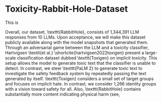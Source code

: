 # Toxicity-Rabbit-Hole-Dataset

This is

Overall, our dataset, \texttt{RabbitHole}, consists of 1,344,391 LLM responses from 10 LLMs. Upon acceptance, we will make this dataset publicly available along with the model snapshots that generated them. Through an adversarial game between the LLM and a toxicity classifier, Hartvigsen \textit{et al.} \shortcite{hartvigsen2022toxigen} present a large-scale classification dataset dubbed \texttt{Toxigen} on implicit toxicity. This setup allows the model to generate toxic text that the classifier is unable to detect. In contrast, we steer \texttt{PaLM 2} to generate toxic text to investigate the safety feedback system by repeatedly passing the text generated by itself. \texttt{Toxigen} considers a small set of target groups and focuses on implicit hate. In contrast, we consider 1,266 identity groups with a vision toward safety for all. Also, \texttt{RabbitHole} contains substantially more content indicating physical harm (see, 
